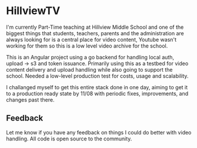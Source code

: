 # HillviewTV

I'm currently Part-Time teaching at Hillview Middle School and one of the biggest things that students, teachers, parents and the administration are always looking for is a central place for video content, Youtube wasn't working for them so this is a low level video archive for the school. 

This is an Angular project using a go backend for handling local auth, upload -> s3 and token issuance. Primarily using this as a testbed for video content delivery and upload handling while also going to support the school. Needed a low-level production test for costs, usage and scalability.

I challanged myself to get this entire stack done in one day, aiming to get it to a production ready state by 11/08 with periodic fixes, improvements, and changes past there. 

## Feedback

Let me know if you have any feedback on things I could do better with video handling. All code is open source to the community. 
